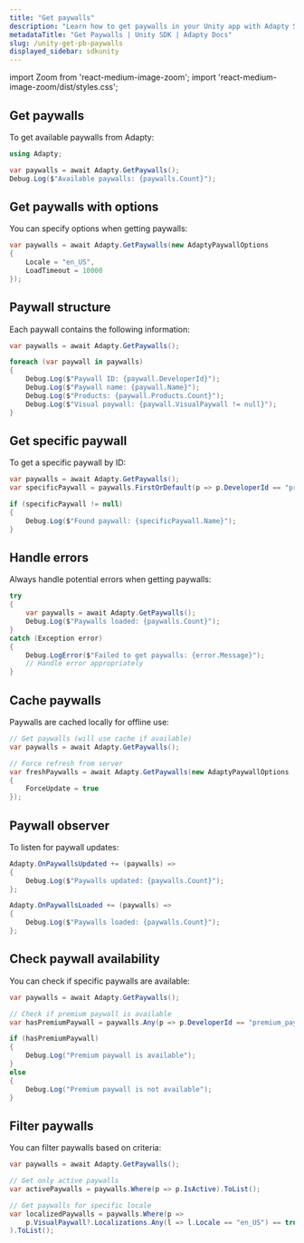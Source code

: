 ```yaml
---
title: "Get paywalls"
description: "Learn how to get paywalls in your Unity app with Adapty SDK."
metadataTitle: "Get Paywalls | Unity SDK | Adapty Docs"
slug: /unity-get-pb-paywalls
displayed_sidebar: sdkunity
---
```


import Zoom from 'react-medium-image-zoom';
import 'react-medium-image-zoom/dist/styles.css';

## Get paywalls

To get available paywalls from Adapty:

```csharp
using Adapty;

var paywalls = await Adapty.GetPaywalls();
Debug.Log($"Available paywalls: {paywalls.Count}");
```

## Get paywalls with options

You can specify options when getting paywalls:

```csharp
var paywalls = await Adapty.GetPaywalls(new AdaptyPaywallOptions
{
    Locale = "en_US",
    LoadTimeout = 10000
});
```

## Paywall structure

Each paywall contains the following information:

```csharp
var paywalls = await Adapty.GetPaywalls();

foreach (var paywall in paywalls)
{
    Debug.Log($"Paywall ID: {paywall.DeveloperId}");
    Debug.Log($"Paywall name: {paywall.Name}");
    Debug.Log($"Products: {paywall.Products.Count}");
    Debug.Log($"Visual paywall: {paywall.VisualPaywall != null}");
}
```

## Get specific paywall

To get a specific paywall by ID:

```csharp
var paywalls = await Adapty.GetPaywalls();
var specificPaywall = paywalls.FirstOrDefault(p => p.DeveloperId == "premium_paywall");

if (specificPaywall != null)
{
    Debug.Log($"Found paywall: {specificPaywall.Name}");
}
```

## Handle errors

Always handle potential errors when getting paywalls:

```csharp
try
{
    var paywalls = await Adapty.GetPaywalls();
    Debug.Log($"Paywalls loaded: {paywalls.Count}");
}
catch (Exception error)
{
    Debug.LogError($"Failed to get paywalls: {error.Message}");
    // Handle error appropriately
}
```

## Cache paywalls

Paywalls are cached locally for offline use:

```csharp
// Get paywalls (will use cache if available)
var paywalls = await Adapty.GetPaywalls();

// Force refresh from server
var freshPaywalls = await Adapty.GetPaywalls(new AdaptyPaywallOptions
{
    ForceUpdate = true
});
```

## Paywall observer

To listen for paywall updates:

```csharp
Adapty.OnPaywallsUpdated += (paywalls) =>
{
    Debug.Log($"Paywalls updated: {paywalls.Count}");
};

Adapty.OnPaywallsLoaded += (paywalls) =>
{
    Debug.Log($"Paywalls loaded: {paywalls.Count}");
};
```

## Check paywall availability

You can check if specific paywalls are available:

```csharp
var paywalls = await Adapty.GetPaywalls();

// Check if premium paywall is available
var hasPremiumPaywall = paywalls.Any(p => p.DeveloperId == "premium_paywall");

if (hasPremiumPaywall)
{
    Debug.Log("Premium paywall is available");
}
else
{
    Debug.Log("Premium paywall is not available");
}
```

## Filter paywalls

You can filter paywalls based on criteria:

```csharp
var paywalls = await Adapty.GetPaywalls();

// Get only active paywalls
var activePaywalls = paywalls.Where(p => p.IsActive).ToList();

// Get paywalls for specific locale
var localizedPaywalls = paywalls.Where(p => 
    p.VisualPaywall?.Localizations.Any(l => l.Locale == "en_US") == true
).ToList();
``` 